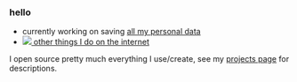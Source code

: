 ### hello

* currently working on saving [all my personal data](https://github.com/seanbreckenridge/HPI#readme)
* [<img src="https://sean.fish/favicon.ico"> other things I do on the internet](https://sean.fish/)

I open source pretty much everything I use/create, see my [projects page](https://projects.sean.fish/) for descriptions.
